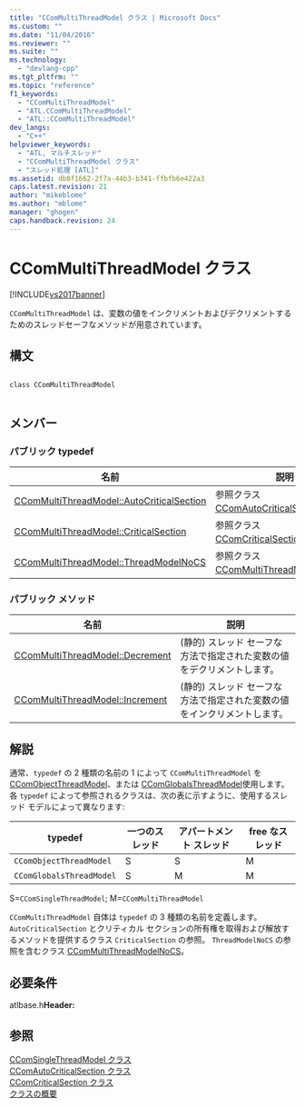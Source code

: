 ```yaml
---
title: "CComMultiThreadModel クラス | Microsoft Docs"
ms.custom: ""
ms.date: "11/04/2016"
ms.reviewer: ""
ms.suite: ""
ms.technology: 
  - "devlang-cpp"
ms.tgt_pltfrm: ""
ms.topic: "reference"
f1_keywords: 
  - "CComMultiThreadModel"
  - "ATL.CComMultiThreadModel"
  - "ATL::CComMultiThreadModel"
dev_langs: 
  - "C++"
helpviewer_keywords: 
  - "ATL, マルチスレッド"
  - "CComMultiThreadModel クラス"
  - "スレッド処理 [ATL]"
ms.assetid: db8f1662-2f7a-44b3-b341-ffbfb6e422a3
caps.latest.revision: 21
author: "mikeblome"
ms.author: "mblome"
manager: "ghogen"
caps.handback.revision: 24
---
```

# CComMultiThreadModel クラス
[!INCLUDE[vs2017banner](../../assembler/inline/includes/vs2017banner.md)]

`CComMultiThreadModel` は、変数の値をインクリメントおよびデクリメントするためのスレッドセーフなメソッドが用意されています。  
  
## 構文  
  
```  
  
class CComMultiThreadModel  
  
```  
  
## メンバー  
  
### パブリック typedef  
  
|名前|説明|  
|--------|--------|  
|[CComMultiThreadModel::AutoCriticalSection](../Topic/CComMultiThreadModel::AutoCriticalSection.md)|参照クラス [CComAutoCriticalSection](../../atl/reference/ccomautocriticalsection-class.md)。|  
|[CComMultiThreadModel::CriticalSection](../Topic/CComMultiThreadModel::CriticalSection.md)|参照クラス [CComCriticalSection](../Topic/CComCriticalSection%20Class.md)。|  
|[CComMultiThreadModel::ThreadModelNoCS](../Topic/CComMultiThreadModel::ThreadModelNoCS.md)|参照クラス [CComMultiThreadModelNoCS](../Topic/CComMultiThreadModelNoCS%20Class.md)。|  
  
### パブリック メソッド  
  
|名前|説明|  
|--------|--------|  
|[CComMultiThreadModel::Decrement](../Topic/CComMultiThreadModel::Decrement.md)|\(静的\) スレッド セーフな方法で指定された変数の値をデクリメントします。|  
|[CComMultiThreadModel::Increment](../Topic/CComMultiThreadModel::Increment.md)|\(静的\) スレッド セーフな方法で指定された変数の値をインクリメントします。|  
  
## 解説  
 通常、`typedef` の 2 種類の名前の 1 によって `CComMultiThreadModel` を [CComObjectThreadModel](../Topic/CComObjectThreadModel.md)、または [CComGlobalsThreadModel](../Topic/CComGlobalsThreadModel.md)使用します。  各 `typedef` によって参照されるクラスは、次の表に示すように、使用するスレッド モデルによって異なります:  
  
|typedef|一つのスレッド|アパートメント スレッド|free なスレッド|  
|-------------|-------------|------------------|----------------|  
|`CComObjectThreadModel`|S|S|M|  
|`CComGlobalsThreadModel`|S|M|M|  
  
 S\=`CComSingleThreadModel`; M\=`CComMultiThreadModel`  
  
 `CComMultiThreadModel` 自体は `typedef` の 3 種類の名前を定義します。  `AutoCriticalSection` とクリティカル セクションの所有権を取得および解放するメソッドを提供するクラス `CriticalSection` の参照。  `ThreadModelNoCS` の参照を含むクラス [CComMultiThreadModelNoCS](../Topic/CComMultiThreadModelNoCS%20Class.md)。  
  
## 必要条件  
 atlbase.h**Header:**  
  
## 参照  
 [CComSingleThreadModel クラス](../../atl/reference/ccomsinglethreadmodel-class.md)   
 [CComAutoCriticalSection クラス](../../atl/reference/ccomautocriticalsection-class.md)   
 [CComCriticalSection クラス](../Topic/CComCriticalSection%20Class.md)   
 [クラスの概要](../../atl/atl-class-overview.md)